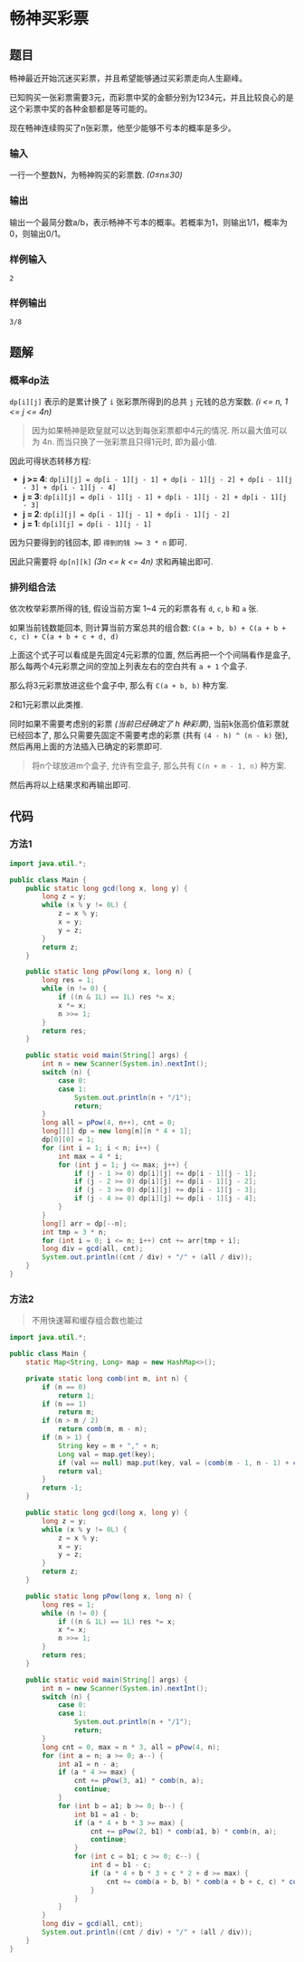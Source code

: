 # 畅神买彩票

## 题目

畅神最近开始沉迷买彩票，并且希望能够通过买彩票走向人生巅峰。

已知购买一张彩票需要3元，而彩票中奖的金额分别为1234元，并且比较良心的是这个彩票中奖的各种金额都是等可能的。

现在畅神连续购买了n张彩票，他至少能够不亏本的概率是多少。

### 输入

一行一个整数N，为畅神购买的彩票数. _(0≤n≤30)_

### 输出

输出一个最简分数a/b，表示畅神不亏本的概率。若概率为1，则输出1/1，概率为0，则输出0/1。

### 样例输入

```
2
```

### 样例输出

```
3/8
```

## 题解

### 概率dp法

`dp[i][j]` 表示的是累计换了 `i` 张彩票所得到的总共 `j` 元钱的总方案数. _(i <= n, 1 <= j <= 4n)_

> 因为如果畅神是欧皇就可以达到每张彩票都中4元的情况. 所以最大值可以为 4n. 而当只换了一张彩票且只得1元时, 即为最小值.

因此可得状态转移方程:

- **j >= 4**: `dp[i][j] = dp[i - 1][j - 1] + dp[i - 1][j - 2] + dp[i - 1][j - 3] + dp[i - 1][j - 4]`
- **j = 3**: `dp[i][j] = dp[i - 1][j - 1] + dp[i - 1][j - 2] + dp[i - 1][j - 3]`
- **j = 2**: `dp[i][j] = dp[i - 1][j - 1] + dp[i - 1][j - 2]`
- **j = 1**: `dp[i][j] = dp[i - 1][j - 1]`

因为只要得到的钱回本, 即 `得到的钱 >= 3 * n` 即可.

因此只需要将 `dp[n][k]` _(3n <= k <= 4n)_ 求和再输出即可.

### 排列组合法

依次枚举彩票所得的钱, 假设当前方案 1~4 元的彩票各有 `d`, `c`, `b` 和 `a` 张.

如果当前钱数能回本, 则计算当前方案总共的组合数: `C(a + b, b) + C(a + b + c, c) + C(a + b + c + d, d)`

上面这个式子可以看成是先固定4元彩票的位置, 然后再把一个个间隔看作是盒子, 那么每两个4元彩票之间的空加上列表左右的空白共有 `a + 1` 个盒子.

那么将3元彩票放进这些个盒子中, 那么有 `C(a + b, b)` 种方案.

2和1元彩票以此类推.

同时如果不需要考虑别的彩票 _(当前已经确定了 h 种彩票)_, 当前k张高价值彩票就已经回本了, 那么只需要先固定不需要考虑的彩票 (共有 `(4 - h) ^ (n - k)` 张), 然后再用上面的方法插入已确定的彩票即可.

> 将n个球放进m个盒子, 允许有空盒子, 那么共有 `C(n + m - 1, n)` 种方案.

然后再将以上结果求和再输出即可.

## 代码

### 方法1

```java
import java.util.*;

public class Main {
    public static long gcd(long x, long y) {
        long z = y;
        while (x % y != 0L) {
            z = x % y;
            x = y;
            y = z;
        }
        return z;
    }

    public static long pPow(long x, long n) {
        long res = 1;
        while (n != 0) {
            if ((n & 1L) == 1L) res *= x;
            x *= x;
            n >>= 1;
        }
        return res;
    }

    public static void main(String[] args) {
        int n = new Scanner(System.in).nextInt();
        switch (n) {
            case 0:
            case 1:
                System.out.println(n + "/1");
                return;
        }
        long all = pPow(4, n++), cnt = 0;
        long[][] dp = new long[n][n * 4 + 1];
        dp[0][0] = 1;
        for (int i = 1; i < n; i++) {
            int max = 4 * i;
            for (int j = 1; j <= max; j++) {
                if (j - 1 >= 0) dp[i][j] += dp[i - 1][j - 1];
                if (j - 2 >= 0) dp[i][j] += dp[i - 1][j - 2];
                if (j - 3 >= 0) dp[i][j] += dp[i - 1][j - 3];
                if (j - 4 >= 0) dp[i][j] += dp[i - 1][j - 4];
            }
        }
        long[] arr = dp[--n];
        int tmp = 3 * n;
        for (int i = 0; i <= n; i++) cnt += arr[tmp + i];
        long div = gcd(all, cnt);
        System.out.println((cnt / div) + "/" + (all / div));
    }
}
```

### 方法2

> 不用快速幂和缓存组合数也能过

```java
import java.util.*;

public class Main {
    static Map<String, Long> map = new HashMap<>();

    private static long comb(int m, int n) {
        if (n == 0)
            return 1;
        if (n == 1)
            return m;
        if (n > m / 2)
            return comb(m, m - n);
        if (n > 1) {
            String key = m + "," + n;
            Long val = map.get(key);
            if (val == null) map.put(key, val = (comb(m - 1, n - 1) + comb(m - 1, n)));
            return val;
        }
        return -1;
    }

    public static long gcd(long x, long y) {
        long z = y;
        while (x % y != 0L) {
            z = x % y;
            x = y;
            y = z;
        }
        return z;
    }

    public static long pPow(long x, long n) {
        long res = 1;
        while (n != 0) {
            if ((n & 1L) == 1L) res *= x;
            x *= x;
            n >>= 1;
        }
        return res;
    }

    public static void main(String[] args) {
        int n = new Scanner(System.in).nextInt();
        switch (n) {
            case 0:
            case 1:
                System.out.println(n + "/1");
                return;
        }
        long cnt = 0, max = n * 3, all = pPow(4, n);
        for (int a = n; a >= 0; a--) {
            int a1 = n - a;
            if (a * 4 >= max) {
                cnt += pPow(3, a1) * comb(n, a);
                continue;
            }
            for (int b = a1; b >= 0; b--) {
                int b1 = a1 - b;
                if (a * 4 + b * 3 >= max) {
                    cnt += pPow(2, b1) * comb(a1, b) * comb(n, a);
                    continue;
                }
                for (int c = b1; c >= 0; c--) {
                    int d = b1 - c;
                    if (a * 4 + b * 3 + c * 2 + d >= max) {
                        cnt += comb(a + b, b) * comb(a + b + c, c) * comb(n, d);
                    }
                }
            }
        }
        long div = gcd(all, cnt);
        System.out.println((cnt / div) + "/" + (all / div));
    }
}
```
